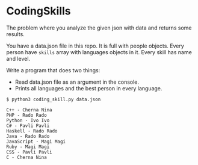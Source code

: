 CodingSkills
========

The problem where you analyze the given json with data and returns some results. 

You have a data.json file in this repo. It is full with people objects. Every person have ``skills`` array with languages objects in it. Every skill has name and level.

Write a program that does two things:
- Read data.json file as an argument in the console.
- Prints all languages and the best person in every language.

```
$ python3 coding_skill.py data.json
```

```
C++ - Cherna Nina
PHP - Rado Rado
Python - Ivo Ivo
C# - Pavli Pavli
Haskell - Rado Rado
Java - Rado Rado
JavaScript - Magi Magi
Ruby - Magi Magi
CSS - Pavli Pavli
C - Cherna Nina
```
